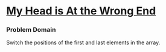 # [My Head is At the Wrong End](https://www.codewars.com/kata/56f699cd9400f5b7d8000b55)

### Problem Domain
Switch the positions of the first and last elements in the array.